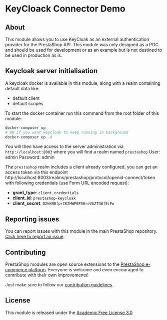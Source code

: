 # KeyCloack Connector Demo

## About

This module allows you to use KeyCloak as an external authentication provider for the PrestaShop API. This module was only designed as a POC
and should be used for development or as an example but is not destined to be used in production as is.

## Keycloak server initialisation

A keycloak docker is available in this module, along with a realm containing default data like:
- default client
- default scopes

To start the docker container run this command from the root folder of this module:

```bash
docker-composer up
# OR if you want keycloak to keep running in background
docker-composer up -d
```

You will then have access to the server administration via `http://localhost:8003` where you will find a realm named `prestashop`
User: admin
Password: admin

The `prestashop` realm includes a client already configured, you can get an access token via this endpoint http://localhost:8003/realms/prestashop/protocol/openid-connect/token with following credentials (use Form URL encoded request):
- **grant_type**: `client_credentials`
- **client_id**: `prestashop-keycloak`
- **client_secret**: `O2kKN0fprCK2HWP6PS6reVbZThWf5LFw`

## Reporting issues

You can report issues with this module in the main PrestaShop repository. [Click here to report an issue][report-issue]. 

## Contributing

PrestaShop modules are open source extensions to the [PrestaShop e-commerce platform][prestashop]. Everyone is welcome and even encouraged to contribute with their own improvements!

Just make sure to follow our [contribution guidelines][contribution-guidelines].

## License

This module is released under the [Academic Free License 3.0][AFL-3.0] 

[report-issue]: https://github.com/PrestaShop/PrestaShop/issues/new/choose
[prestashop]: https://www.prestashop.com/
[contribution-guidelines]: https://devdocs.prestashop.com/1.7/contribute/contribution-guidelines/project-modules/
[AFL-3.0]: https://opensource.org/licenses/AFL-3.0

